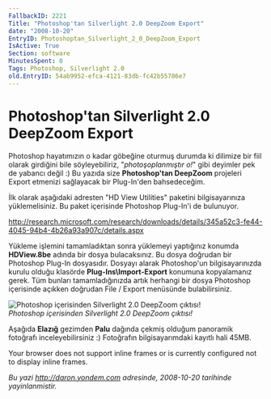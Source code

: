 ```yaml
---
FallbackID: 2221
Title: "Photoshop'tan Silverlight 2.0 DeepZoom Export"
date: "2008-10-20"
EntryID: Photoshoptan_Silverlight_2_0_DeepZoom_Export
IsActive: True
Section: software
MinutesSpent: 0
Tags: Photoshop, Silverlight 2.0
old.EntryID: 54ab9952-efca-4121-83db-fc42b55786e7
---
```

# Photoshop'tan Silverlight 2.0 DeepZoom Export
Photoshop hayatımızın o kadar göbeğine oturmuş durumda ki dilimize bir
fiil olarak girdiğini bile söyleyebiliriz, "*photoşoplanmıştır o!*" gibi
deyimler pek de yabancı değil :) Bu yazıda size **Photoshop'tan
DeepZoom** projeleri Export etmenizi sağlayacak bir Plug-In'den
bahsedeceğim.

İlk olarak aşağıdaki adresten "HD View Utilities" paketini
bilgisayarınıza yüklemelisiniz. Bu paket içerisinde Photoshop Plug-In'i
de bulunuyor.

<http://research.microsoft.com/research/downloads/details/345a52c3-fe44-4045-94b4-4b26a93a907c/details.aspx>

Yükleme işlemini tamamladıktan sonra yüklemeyi yaptığınız konumda
**HDView.8be** adında bir dosya bulacaksınız. Bu dosya doğrudan bir
Photoshop Plug-In dosyasıdır. Dosyayı alarak Photoshop'un
bilgisayarınızda kurulu olduğu klasörde **Plug-Ins\\Import-Export**
konumuna kopyalamanız gerek. Tüm bunları tamamladığınızda artık herhangi
bir dosya Photoshop içerisinde açıkken doğrudan File / Export menüsünde
bulabilirsiniz.

![Photoshop içerisinden Silverlight 2.0 DeepZoom
çıktısı!](media/Photoshoptan_Silverlight_2_0_DeepZoom_Export/19102008_1.png)\
*Photoshop içerisinden Silverlight 2.0 DeepZoom çıktısı!*

Aşağıda **Elazığ** gezimden **Palu** dağında çekmiş olduğum panoramik
fotoğrafı inceleyebilirsiniz :) Fotoğrafın bilgisayarımdaki kayıtlı hali
45MB.

Your browser does not support inline frames or is currently configured
not to display inline frames.



*Bu yazi http://daron.yondem.com adresinde, 2008-10-20 tarihinde yayinlanmistir.*
